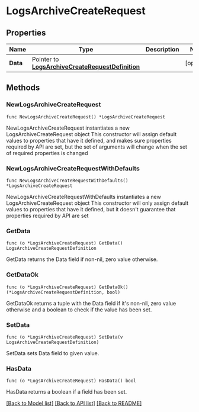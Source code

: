 # LogsArchiveCreateRequest

## Properties

Name | Type | Description | Notes
------------ | ------------- | ------------- | -------------
**Data** | Pointer to [**LogsArchiveCreateRequestDefinition**](LogsArchiveCreateRequestDefinition.md) |  | [optional] 

## Methods

### NewLogsArchiveCreateRequest

`func NewLogsArchiveCreateRequest() *LogsArchiveCreateRequest`

NewLogsArchiveCreateRequest instantiates a new LogsArchiveCreateRequest object
This constructor will assign default values to properties that have it defined,
and makes sure properties required by API are set, but the set of arguments
will change when the set of required properties is changed

### NewLogsArchiveCreateRequestWithDefaults

`func NewLogsArchiveCreateRequestWithDefaults() *LogsArchiveCreateRequest`

NewLogsArchiveCreateRequestWithDefaults instantiates a new LogsArchiveCreateRequest object
This constructor will only assign default values to properties that have it defined,
but it doesn't guarantee that properties required by API are set

### GetData

`func (o *LogsArchiveCreateRequest) GetData() LogsArchiveCreateRequestDefinition`

GetData returns the Data field if non-nil, zero value otherwise.

### GetDataOk

`func (o *LogsArchiveCreateRequest) GetDataOk() (*LogsArchiveCreateRequestDefinition, bool)`

GetDataOk returns a tuple with the Data field if it's non-nil, zero value otherwise
and a boolean to check if the value has been set.

### SetData

`func (o *LogsArchiveCreateRequest) SetData(v LogsArchiveCreateRequestDefinition)`

SetData sets Data field to given value.

### HasData

`func (o *LogsArchiveCreateRequest) HasData() bool`

HasData returns a boolean if a field has been set.


[[Back to Model list]](../README.md#documentation-for-models) [[Back to API list]](../README.md#documentation-for-api-endpoints) [[Back to README]](../README.md)


